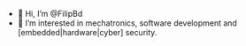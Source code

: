 - 👋 Hi, I’m @FilipBd
- 👀 I’m interested in mechatronics, software development and [embedded|hardware|cyber] security.

<!---
FilipBd/FilipBd is a ✨ special ✨ repository because its `README.md` (this file) appears on your GitHub profile.
You can click the Preview link to take a look at your changes.
--->
